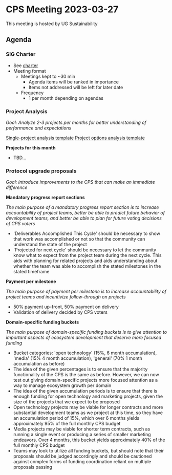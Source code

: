 # CPS  Meeting 2023-03-27

This meeting is hosted by UG Sustainability

## Agenda

### SIG Charter

- See [charter](../charter.md)
- Meeting format 
  - Meetings kept to ~30 min
    - Agenda items will be ranked in importance 
    - Items not addressed will be left for later date 
  - Frequency 
    - 1 per month depending on agendas

### Project Analysis

*Goal: Analyze 2-3 projects per months for better understanding of performance and expectations*

[Single-project analysis template](https://github.com/icon-project/grants-program/blob/main/templates/yymmdd-project-analysis.md)
[Project options analysis template](https://github.com/icon-project/grants-program/blob/main/templates/yymmdd-project-options-analysis.md)

**Projects for this month**

- TBD...

### Protocol upgrade proposals
*Goal: Introduce improvements to the CPS that can make an immediate difference*

**Mandatory progress report sections**

*The main purpose of a mandatory progress report section is to increase accountability of project teams, better be able to predict future behavior of development teams, and better be able to plan for future voting decisions of CPS voters*

- 'Deliverables Accomplished This Cycle' should be necessary to show that work was accomplished or not so that the community can understand the state of the project
- 'Projected for next cycle' should be necessary to let the community know what to expect from the project team during the next cycle. This aids with planning for related projects and aids understanding about whether the team was able to accomplish the stated milestones in the stated timeframe

**Payment per milestone**

*The main purpose of payment per milestone is to increase accountability of project teams and incentivize follow-through on projects*

- 50% payment up-front, 50% payment on delivery
- Validation of delivery decided by CPS voters

**Domain-specific funding buckets**

*The main purpose of domain-specific funding buckets is to give attention to important aspects of ecosystem development that deserve more focused funding*

- Bucket categories: 'open technology' (15%, 6 month accumulation), 'media' (15% 4 month accumulation), 'general' (70% 1 month accumulation as before)
- The idea of the given percentages is to ensure that the majority functionality of the CPS is the same as before. However, we can now test out giving domain-specific projects more focused attention as a way to manage ecosystem growth per domain
- The idea of the given accumulation periods is to ensure that there is enough funding for open technology and marketing projects, given the size of the projects that we expect to be proposed
- Open technology projects may be viable for longer contracts and more substantial development teams as we project at this time, so they have an accumulation period of 15%, which over 6 months yields approximately 95% of the full monthly CPS budget
- Media projects may be viable for shorter term contracts, such as running a single event or producing a series of smaller marketing endeavors. Over 4 months, this bucket yields approximately 40% of the full monthly CPS budget
- Teams may look to utilize all funding buckets, but should note that their proposals should be judged accordingly and should be cautioned against complex forms of funding coordination reliant on multiple proposals passing